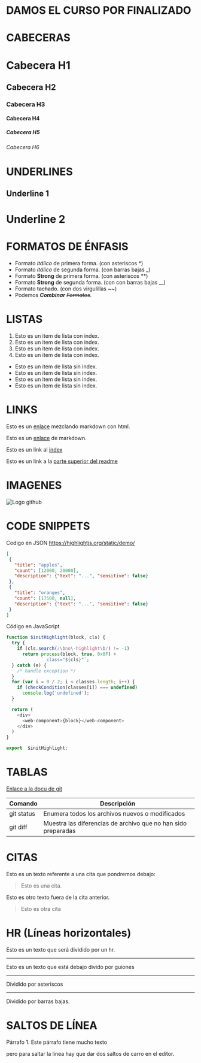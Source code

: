 # **DAMOS EL CURSO POR FINALIZADO**

# **CABECERAS**

# Cabecera H1
## Cabecera H2
### Cabecera H3
#### Cabecera H4
##### Cabecera H5
###### Cabecera H6

# **UNDERLINES**

Underline 1
-------
Underline 2
========

# **FORMATOS DE ÉNFASIS**

- Formato *itálico* de primera forma. (con asteriscos *)
- Formato _itálico_ de segunda forma. (con barras bajas _)
- Formato **Strong** de primera forma. (con asteriscos **)
- Formato __Strong__ de segunda forma. (con con barras bajas __)
- Formato ~~tachado~~. (con dos virgulillas ~~)
- Podemos *__Combinar__* *~~Formatos~~*.

# **LISTAS**

1. Esto es un item de lista con index.
2. Esto es un item de lista con index.
3. Esto es un item de lista con index.
4. Esto es un item de lista con index.

- Esto es un item de lista sin  index.
- Esto es un item de lista sin  index.
- Esto es un item de lista sin  index.
- Esto es un item de lista sin  index.

# LINKS

Esto es un <a href="http://google.com">enlace</a> mezclando markdown con html.

Esto es un [enlace](http://google.com) de markdown.

Esto es un link al [index](index.html)

Esto es un link a la [parte superior del readme](**CABECERAS**)

# IMAGENES

![Logo github](https://github.githubassets.com/images/modules/logos_page/GitHub-Mark.png)

# CODE SNIPPETS

Codigo en JSON  https://highlightjs.org/static/demo/
 ```JSON 
 [
  {
    "title": "apples",
    "count": [12000, 20000],
    "description": {"text": "...", "sensitive": false}
  },
  {
    "title": "oranges",
    "count": [17500, null],
    "description": {"text": "...", "sensitive": false}
  }
]
```` 
Código en JavaScript 
```JavaScript 
function $initHighlight(block, cls) {
  try {
    if (cls.search(/\bno\-highlight\b/) != -1)
      return process(block, true, 0x0F) +
             ` class="${cls}"`;
  } catch (e) {
    /* handle exception */
  }
  for (var i = 0 / 2; i < classes.length; i++) {
    if (checkCondition(classes[i]) === undefined)
      console.log('undefined');
  }

  return (
    <div>
      <web-component>{block}</web-component>
    </div>
  )
}

export  $initHighlight;
``` 

# TABLAS

[Enlace a la docu de git](https://docs.github.com/es/github/writing-on-github/organizing-information-with-tables)

| Comando | Descripción |
| --- | --- |
| git status | Enumera todos los archivos nuevos o modificados |
| git diff | Muestra las diferencias de archivo que no han sido preparadas |


# CITAS 

Esto es un texto referente a una cita que pondremos debajo:
> Esto es una cita.

Esto es otro texto fuera de la cita anterior.
> Esto es otra cita

# HR (Líneas horizontales)

Esto es un texto que será dividido por un hr.

---

Esto es un texto que está debajo divido por guiones

***

Dividido por asteriscos

___

Dividido por barras bajas.

# SALTOS DE LÍNEA

Párrafo 1.
 Este párrafo tiene mucho texto

 pero para saltar la línea hay que dar dos saltos de carro en el editor.
